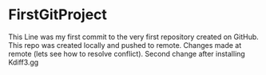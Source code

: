 # FirstGitProject
This Line was my first commit to the very first repository created on GitHub. This repo was created locally and pushed to remote.
Changes made at remote (lets see how to resolve conflict).
Second change after installing Kdiff3.gg